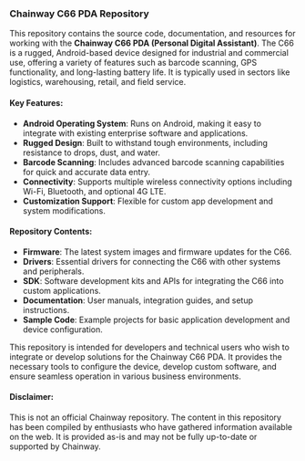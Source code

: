 ### Chainway C66 PDA Repository

This repository contains the source code, documentation, and resources for working with the **Chainway C66 PDA (Personal Digital Assistant)**. The C66 is a rugged, Android-based device designed for industrial and commercial use, offering a variety of features such as barcode scanning, GPS functionality, and long-lasting battery life. It is typically used in sectors like logistics, warehousing, retail, and field service.

#### Key Features:
- **Android Operating System**: Runs on Android, making it easy to integrate with existing enterprise software and applications.
- **Rugged Design**: Built to withstand tough environments, including resistance to drops, dust, and water.
- **Barcode Scanning**: Includes advanced barcode scanning capabilities for quick and accurate data entry.
- **Connectivity**: Supports multiple wireless connectivity options including Wi-Fi, Bluetooth, and optional 4G LTE.
- **Customization Support**: Flexible for custom app development and system modifications.
  
#### Repository Contents:
- **Firmware**: The latest system images and firmware updates for the C66.
- **Drivers**: Essential drivers for connecting the C66 with other systems and peripherals.
- **SDK**: Software development kits and APIs for integrating the C66 into custom applications.
- **Documentation**: User manuals, integration guides, and setup instructions.
- **Sample Code**: Example projects for basic application development and device configuration.

This repository is intended for developers and technical users who wish to integrate or develop solutions for the Chainway C66 PDA. It provides the necessary tools to configure the device, develop custom software, and ensure seamless operation in various business environments.

#### Disclaimer:
This is not an official Chainway repository. The content in this repository has been compiled by enthusiasts who have gathered information available on the web. It is provided as-is and may not be fully up-to-date or supported by Chainway.
